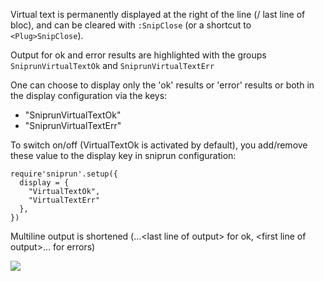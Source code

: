Virtual text is permanently displayed at the right of the line (/ last line of bloc), and can be cleared with
`:SnipClose` (or a shortcut to `<Plug>SnipClose`).

Output for ok and error results are highlighted with the groups
`SniprunVirtualTextOk` and `SniprunVirtualTextErr`

One can choose to display only the 'ok' results or 'error' results or both in the display configuration via the keys:
- "SniprunVirtualTextOk"
- "SniprunVirtualTextErr"


To switch on/off (VirtualTextOk is activated by default), you add/remove these value to the display key in sniprun configuration:

```
require'sniprun'.setup({
  display = {
    "VirtualTextOk",
    "VirtualTextErr"
  },
})
```
Multiline output is shortened (...\<last line of output> for ok, \<first line of output>... for errors)

![](visual_assets/virtual_text.png)
